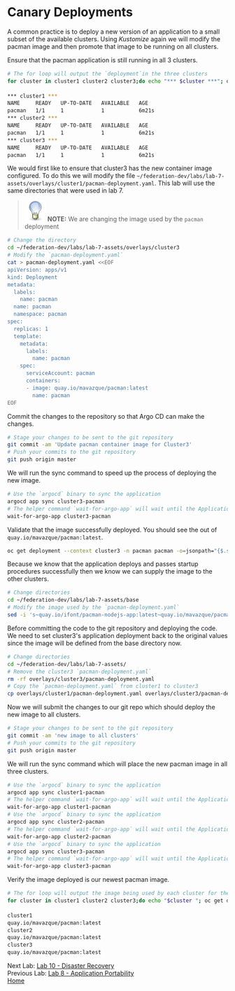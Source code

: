# Canary Deployments
A common practice is to deploy a new version of an application to a small subset of the available clusters. Using *Kustomize* again we will modify the pacman image and then promote that image to be running on all clusters.

Ensure that the pacman application is still running in all 3 clusters.
~~~sh
# The for loop will output the `deployment`in the three clusters
for cluster in cluster1 cluster2 cluster3;do echo "*** $cluster ***"; oc get deployment --context $cluster -n pacman;done

*** cluster1 ***
NAME     READY   UP-TO-DATE   AVAILABLE   AGE
pacman   1/1     1            1           6m21s
*** cluster2 ***
NAME     READY   UP-TO-DATE   AVAILABLE   AGE
pacman   1/1     1            1           6m21s
*** cluster3 ***
NAME     READY   UP-TO-DATE   AVAILABLE   AGE
pacman   1/1     1            1           6m21s
~~~

We would first like to ensure that cluster3 has the new container image configured. To do this we will modify the file `~/federation-dev/labs/lab-7-assets/overlays/cluster1/pacman-deployment.yaml`. This lab will use the same directories that were used in lab 7.

> ![TIP](assets/tip-icon.png) **NOTE:** We are changing the image used by the `pacman` deployment

~~~sh
# Change the directory
cd ~/federation-dev/labs/lab-7-assets/overlays/cluster3
# Modify the `pacman-deployment.yaml`
cat > pacman-deployment.yaml <<EOF
apiVersion: apps/v1
kind: Deployment
metadata:
  labels:
    name: pacman
  name: pacman
  namespace: pacman
spec:
  replicas: 1
  template:
    metadata:
      labels:
        name: pacman
    spec:
      serviceAccount: pacman
      containers:
      - image: quay.io/mavazque/pacman:latest
        name: pacman
EOF
~~~

Commit the changes to the repository so that Argo CD can make the changes.

~~~sh
# Stage your changes to be sent to the git repository
git commit -am 'Update pacman container image for Cluster3'
# Push your commits to the git repository
git push origin master
~~~

We will run the sync command to speed up the process of deploying the new image.

~~~sh
# Use the `argocd` binary to sync the application
argocd app sync cluster3-pacman
# The helper command `wait-for-argo-app` will wait until the Application is healthy in Argo CD
wait-for-argo-app cluster3-pacman
~~~

Validate that the image successfully deployed. You should see the out of `quay.io/mavazque/pacman:latest`.

~~~sh
oc get deployment --context cluster3 -n pacman pacman -o=jsonpath="{$.spec.template.spec.containers[:1].image}{\"\n\"}"
~~~

Because we know that the application deploys and passes startup procedures successfully then we know we can supply the image to the other clusters.

~~~sh
# Change directories
cd ~/federation-dev/labs/lab-7-assets/base
# Modify the image used by the `pacman-deployment.yaml`
sed -i 's~quay.io/ifont/pacman-nodejs-app:latest~quay.io/mavazque/pacman:latest~g' pacman-deployment.yaml
~~~

Before committing the code to the git repository and deploying the code. We need to set cluster3's application deployment back to the original values since the image will be defined from the base directory now.

~~~sh
# Change directories
cd ~/federation-dev/labs/lab-7-assets/
# Remove the cluster3 `pacman-deployment.yaml`
rm -rf overlays/cluster3/pacman-deployment.yaml
# Copy the `pacman-deployment.yaml` from cluster1 to cluster3
cp overlays/cluster1/pacman-deployment.yaml overlays/cluster3/pacman-deployment.yaml
~~~

Now we will submit the changes to our git repo which should deploy the new image to all clusters.

~~~sh
# Stage your changes to be sent to the git repository
git commit -am 'new image to all clusters'
# Push your commits to the git repository
git push origin master
~~~

We will run the sync command which will place the new pacman image in all three clusters.

~~~sh
# Use the `argocd` binary to sync the application
argocd app sync cluster1-pacman
# The helper command `wait-for-argo-app` will wait until the Application is healthy in Argo CD
wait-for-argo-app cluster1-pacman
# Use the `argocd` binary to sync the application
argocd app sync cluster2-pacman
# The helper command `wait-for-argo-app` will wait until the Application is healthy in Argo CD
wait-for-argo-app cluster2-pacman
# Use the `argocd` binary to sync the application
argocd app sync cluster3-pacman
# The helper command `wait-for-argo-app` will wait until the Application is healthy in Argo CD
wait-for-argo-app cluster3-pacman
~~~

Verify the image deployed is our newest pacman image.

~~~sh
# The for loop will output the image being used by each cluster for the pacman application
for cluster in cluster1 cluster2 cluster3;do echo "$cluster "; oc get deployment --context $cluster -n pacman pacman -o=jsonpath='{$.spec.template.spec.containers[:1].image}'; echo "";done

cluster1 
quay.io/mavazque/pacman:latest
cluster2 
quay.io/mavazque/pacman:latest
cluster3 
quay.io/mavazque/pacman:latest
~~~

Next Lab: [Lab 10 - Disaster Recovery](./10.md)<br>
Previous Lab: [Lab 8 - Application Portability](./8.md)<br>
[Home](./README.md)
